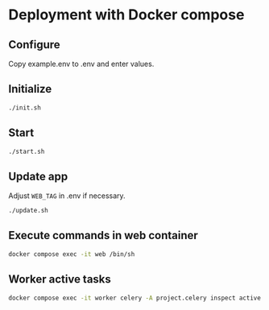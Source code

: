 # Deployment with Docker compose

## Configure

Copy example.env to .env and enter values.

## Initialize

```sh
./init.sh
```

## Start

```sh
./start.sh
```

## Update app

Adjust `WEB_TAG` in .env if necessary.

```sh
./update.sh
```

## Execute commands in web container

```sh
docker compose exec -it web /bin/sh
```

## Worker active tasks

```sh
docker compose exec -it worker celery -A project.celery inspect active
```
